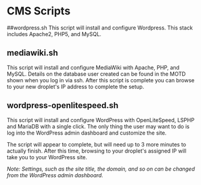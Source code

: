# CMS Scripts

##wordpress.sh
This script will install and configure Wordpress.  This stack includes Apache2, PHP5, and MySQL. 

## mediawiki.sh
This script will install and configure MediaWiki with Apache, PHP, and MySQL.  Details on the database user created can be found in the MOTD shown when you log in via ssh.  After this script is complete you can browse to your new droplet's IP address to complete the setup.

## wordpress-openlitespeed.sh
This script will install and configure WordPress with OpenLiteSpeed, LSPHP and MariaDB with a single click. The only thing the user may want to do is log into the WordPress admin dashboard and customize the site. 

The script will appear to complete, but will need up to 3 more minutes to actually finish. After this time, browsing to your droplet's assigned IP will take you to your WordPress site.

_Note: Settings, such as the site title, the domain, and so on can be changed from the WordPress admin dashboard._
